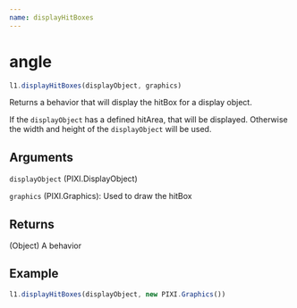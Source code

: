 ```yaml
---
name: displayHitBoxes
---
```


# angle

```js
l1.displayHitBoxes(displayObject, graphics)
```

Returns a behavior that will display the hitBox for a display object.

If the `displayObject` has a defined hitArea, that will be displayed.
Otherwise the width and height of the `displayObject` will be used.

## Arguments

`displayObject` (PIXI.DisplayObject)

`graphics` (PIXI.Graphics): Used to draw the hitBox

## Returns

(Object) A behavior

## Example

```js
l1.displayHitBoxes(displayObject, new PIXI.Graphics())
```
